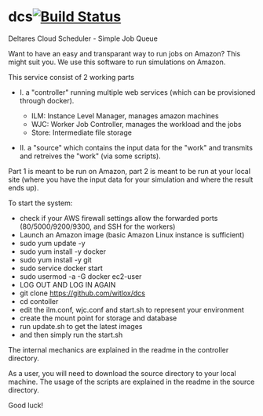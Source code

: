 # dcs[![Build Status](https://travis-ci.org/witlox/dcs.svg?branch=master)](https://travis-ci.org/witlox/dcs)
Deltares Cloud Scheduler - Simple Job Queue

Want to have an easy and transparant way to run jobs on Amazon? This might suit you.
We use this software to run simulations on Amazon.

This service consist of 2 working parts
- I. a "controller" running multiple web services (which can be provisioned through docker).
  - ILM: Instance Level Manager, manages amazon machines
  - WJC: Worker Job Controller, manages the workload and the jobs
  - Store: Intermediate file storage

- II. a "source" which contains the input data for the "work" and transmits and retreives the "work" (via some scripts).

Part 1 is meant to be run on Amazon, part 2 is meant to be run at your local site (where you have the input data for your simulation and where the result ends up).

To start the system:
- check if your AWS firewall settings allow the forwarded ports (80/5000/9200/9300, and SSH for the workers)
- Launch an Amazon image (basic Amazon Linux instance is sufficient)
- sudo yum update -y
- sudo yum install -y docker
- sudo yum install -y git
- sudo service docker start
- sudo usermod -a -G docker ec2-user
- LOG OUT AND LOG IN AGAIN
- git clone https://github.com/witlox/dcs
- cd contoller
- edit the ilm.conf, wjc.conf and start.sh to represent your environment
- create the mount point for storage and database
- run update.sh to get the latest images
- and then simply run the start.sh

The internal mechanics are explained in the readme in the controller directory.

As a user, you will need to download the source directory to your local machine. The usage of the scripts are explained in the readme in the source directory.

Good luck!

